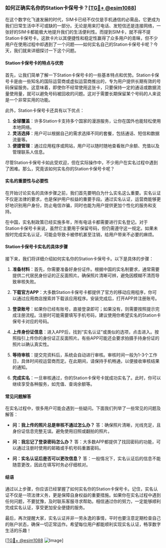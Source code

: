 ### 如何正确实名你的Station卡保号卡？[[TG💪+ @esim1088](https://t.me/s/esim1088)]

在这个数字化飞速发展的时代，SIM卡已经不仅仅是手机通信的必需品，它更成为我们日常生活中不可或缺的一部分。无论是用来打电话、发短信还是连接网络，一张好的SIM卡都能极大地提升我们的生活便利性。而提到SIM卡，就不得不提Station卡保号卡。这款卡片以其便捷性和稳定性赢得了众多用户的青睐，但不少用户在使用过程中却遇到了一个问题——如何实名自己的Station卡保号卡呢？今天，我们就来详细探讨一下这个问题。

#### Station卡保号卡的特点与优势

首先，让我们简单了解一下Station卡保号卡的一些基本特点和优势。Station卡保号卡是由一些知名的国际运营商或虚拟运营商推出的，专为用户提供长期有效的号码保留服务。这意味着，即使你不经常使用这张卡，只要保持一定的通话或数据流量使用量，就可以避免号码被回收的问题。这对于需要长期保留某个号码的人来说是一个非常实用的功能。

此外，Station卡保号卡还具有以下优点：

1. **全球覆盖**：许多Station卡支持多个国家的漫游服务，让你在国外也能轻松使用本地网络。
2. **灵活选择**：用户可以根据自己的需求选择不同的套餐，包括通话、短信和数据流量等。
3. **便捷管理**：通过应用程序或网站，用户可以随时随地查看账户余额、充值以及管理联系人信息。

尽管Station卡保号卡如此受欢迎，但在实际操作中，不少用户在实名过程中遇到了困难。那么，究竟该如何实名你的Station卡保号卡呢？

#### 实名的重要性与必要性

在开始讨论实名的具体步骤之前，我们首先要明白为什么实名这么重要。实名认证不仅是法律的要求，也是保护用户权益的重要手段。通过实名认证，运营商能够更好地识别用户身份，防止电信诈骗，同时也能为用户提供更加个性化的服务和支持。

在中国，实名制政策已经实施多年，所有电话卡都需要进行实名登记。对于Station卡保号卡来说，虽然它主要用于保留号码，但仍需遵守这一规定。如果未按时完成实名认证，可能会导致卡被停机甚至注销，给用户带来不必要的麻烦。

#### Station卡保号卡实名的具体步骤

接下来，我们将详细介绍如何实名你的Station卡保号卡。以下是具体的步骤：

1. **准备材料**：首先，你需要准备好身份证件。根据中国的实名制要求，通常需要提供二代居民身份证的正反面照片。确保照片清晰可辨，避免因模糊不清而导致审核失败。

2. **下载官方APP**：大多数Station卡保号卡都提供了官方的移动应用程序，你可以通过应用商店搜索并下载该应用程序。安装完成后，打开APP并注册账号。

3. **登录账号**：如果你已经有账号，直接登录即可；如果没有，则需要按照提示完成注册流程。注册时可能需要填写手机号码，建议使用你希望实名的Station卡保号卡对应的号码。

4. **上传身份证信息**：进入APP后，找到“实名认证”或类似的选项，点击进入。按照指引上传你的身份证正反面照片。有些APP可能还会要求拍摄手持身份证的照片以确认真实性。

5. **等待审核**：提交完资料后，系统会自动进行审核。审核时间一般为1-3个工作日，具体时间视运营商而定。在此期间，请保持手机畅通，以便接收审核结果的通知。

6. **完成实名**：一旦审核通过，你的Station卡保号卡就成功实名了。此时，你可以继续享受各种服务，如充值、查询余额等。

#### 常见问题解答

在实名过程中，很多用户可能会遇到一些疑问。下面我们列举了一些常见的问题及解答：

- **问：我上传的照片总是审核不通过怎么办？**
  答：确保照片清晰，光线充足，且身份证信息完整无误。避免使用旧照或翻拍的照片。

- **问：我忘记了登录密码怎么办？**
  答：大多数APP都提供了找回密码的功能，可以通过注册时使用的邮箱或手机号码重置密码。

- **问：实名认证后是否可以更改信息？**
  答：一般情况下，实名认证后的信息不能随意更改，因此在填写时务必仔细核对。

#### 结语

通过以上步骤，你应该已经掌握了如何实名你的Station卡保号卡。记住，实名认证不仅是一项法律义务，更是保障自身权益的重要措施。如果你在实名过程中遇到任何问题，不要犹豫，及时联系客服寻求帮助。相信通过你的努力，一定能够顺利完成实名认证，享受更加安全便捷的服务。

最后，再次提醒大家，实名认证并非一劳永逸的事情，平时也要注意定期检查自己的账户状态，确保一切正常运作。希望每位用户都能顺利实现实名认证，畅享数字生活的乐趣！

[[TG💪+ @esim1088](https://t.me/s/esim1088) ![Image](https://i.postimg.cc/4NQfJmqS/Snipaste-2025-05-13-00-14-12.png)]